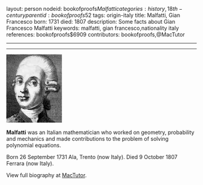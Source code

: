 layout: person
nodeid: bookofproofs$Malfatti
categories: history,18th-century
parentid: bookofproofs$52
tags: origin-italy
title: Malfatti, Gian Francesco
born: 1731
died: 1807
description: Some facts about Gian Francesco Malfatti
keywords: malfatti, gian francesco,nationality italy
references: bookofproofs$6909
contributors: bookofproofs,@MacTutor

---


---

![Malfatti.jpg](https://github.com/bookofproofs/bookofproofs.github.io/blob/main/_sources/_assets/images/portraits/Malfatti.jpg?raw=true)

**Malfatti** was an Italian mathematician who worked on geometry, probability and mechanics and made contributions to the problem of solving polynomial equations.

Born 26 September 1731 Ala, Trento (now Italy). Died 9 October 1807 Ferrara (now Italy).


View full biography at [MacTutor](https://mathshistory.st-andrews.ac.uk/Biographies/Malfatti/).
